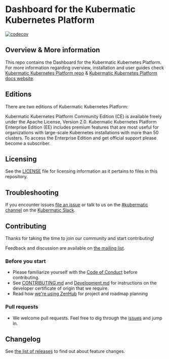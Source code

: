 # Dashboard for the Kubermatic Kubernetes Platform

[![codecov](https://codecov.io/gh/kubermatic/dashboard/branch/master/graph/badge.svg?token=njXM3OrmAM)](https://codecov.io/gh/kubermatic/dashboard)

## Overview & More information

This repo contains the Dashboard for the Kubermatic Kubernetes Platform. For more information regarding overview, installation and user guides check [Kubermatic Kubernetes Platform repo][5] & [Kubermatic Kubernetes Platform docs website][21].

## Editions

There are two editions of Kubermatic Kubernetes Platform:

Kubermatic Kubernetes Platform Community Edition (CE) is available freely under the Apache License, Version 2.0.
Kubermatic Kubernetes Platform Enterprise Edition (EE) includes premium features that are most useful for organizations with large-scale Kubernetes installations with more than 50 clusters. To access the Enterprise Edition and get official support please become a subscriber.

## Licensing

See the [LICENSE](LICENSE) file for licensing information as it pertains to files in this repository.

## Troubleshooting

If you encounter issues [file an issue][1] or talk to us on the [#kubermatic channel][12] on the [Kubermatic Slack][15].

## Contributing

Thanks for taking the time to join our community and start contributing!

Feedback and discussion are available on [the mailing list][11].

### Before you start

* Please familiarize yourself with the [Code of Conduct][4] before contributing.
* See [CONTRIBUTING.md][2] and [Development.md][3] for instructions on the developer certificate of origin that we require.
* Read how [we're using ZenHub][13] for project and roadmap planning

### Pull requests

* We welcome pull requests. Feel free to dig through the [issues][1] and jump in.

## Changelog

See [the list of releases][3] to find out about feature changes.

[1]: https://github.com/kubermatic/dashboard/issues
[2]: https://github.com/kubermatic/dashboard/blob/master/CONTRIBUTING.md
[3]: https://github.com/kubermatic/dashboard/blob/master/Development.md
[3]: https://github.com/kubermatic/dashboard/releases
[4]: https://github.com/kubermatic/dashboard/blob/master/code-of-conduct.md
[5]: https://github.com/kubermatic/kubermatic/blob/master/README.md

[11]: https://groups.google.com/forum/#!forum/kubermatic-dev
[12]: https://kubermatic.slack.com/messages/kubermatic
[13]: https://github.com/kubermatic/dashboard/blob/master/Zenhub.md
[15]: http://slack.kubermatic.io/

[21]: https://docs.kubermatic.com/kubermatic/
